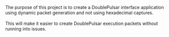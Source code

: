 The purpose of this project is to create a DoublePulsar interface application using dynamic packet generation and not using hexadecimal captures.<br /><br />
This will make it easier to create DoublePulsar execution packets without running into issues.
